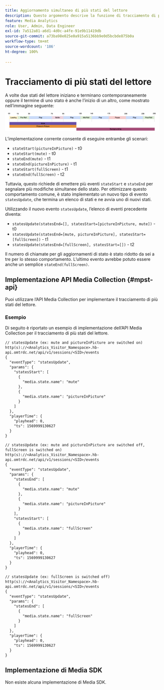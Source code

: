 ```yaml
---
title: Aggiornamento simultaneo di più stati del lettore
description: Questo argomento descrive la funzione di tracciamento di più stati del lettore.
feature: Media Analytics
role: User, Admin, Data Engineer
exl-id: 7a512a81-a6d1-4d0c-a4fe-91e9b11419db
source-git-commit: a73ba98e025e0a915a5136bb9e0d5bcbde875b0a
workflow-type: tm+mt
source-wordcount: '186'
ht-degree: 100%

---
```


# Tracciamento di più stati del lettore

A volte due stati del lettore iniziano e terminano contemporaneamente oppure il termine di uno stato è anche l’inizio di un altro, come mostrato nell’immagine seguente:

![Più stati del lettore](assets/multiple-player-states.png)

L’implementazione corrente consente di eseguire entrambe gli scenari:
- `stateStart(pictureInPicture)` - t0
- `stateStart(mute)` - t0
- `stateEnd(mute)` - t1
- `stateEnd(pictureInPicture)` - t1
- `stateStart(fullScreen)` - t1
- `stateEnd(fullScreen)` - t2

Tuttavia, questo richiede di emettere più eventi `stateStart` e `stateEnd` per segnalare più modifiche simultanee dello stato. Per
ottimizzare questo comportamento comune, è stato implementato un nuovo tipo di evento `statesUpdate`, che termina un elenco di stati
e ne avvia uno di nuovi stati.

Utilizzando il nuovo evento `statesUpdate`, l’elenco di eventi precedente diventa:
- `statesUpdate(statesEnd=[], statesStart=[pictureInPicture, mute])` - t0
- `statesUpdate(statesEnd=[mute, pictureInPicture], statesStart=[fullScreen])` - t1
- `statesUpdate(statesEnd=[fullScreen], statesStart=[])` - t2

Il numero di chiamate per gli aggiornamenti di stato è stato ridotto da sei a tre per lo stesso comportamento. L’ultimo evento
avrebbe potuto essere anche un semplice `stateEnd(fullScreen)`.

## Implementazione API Media Collection {#mpst-api}

Puoi utilizzare l’API Media Collection per implementare il tracciamento di più stati del lettore.

### Esempio

Di seguito è riportato un esempio di implementazione dell’API Media Collection per il tracciamento di più stati del lettore.

```
// statesUpdate (ex: mute and pictureInPicture are switched on)
http(s)://<Analytics_Visitor_Namespace>.hb-api.omtrdc.net/api/v1/sessions/<SID>/events
{
  "eventType": "statesUpdate",
  "params": {
    "statesStart": [
      {
        "media.state.name": "mute"
      },
      {
        "media.state.name": "pictureInPicture"
      }
    ]
  },
  "playerTime": {
    "playhead": 0,
    "ts": 1569999130627
  }
}
```

```
// statesUpdate (ex: mute and pictureInPicture are switched off, fullScreen is switched on)
http(s)://<Analytics_Visitor_Namespace>.hb-api.omtrdc.net/api/v1/sessions/<SID>/events
{
  "eventType": "statesUpdate",
  "params": {
    "statesEnd": [
      {
        "media.state.name": "mute"
      },
      {
        "media.state.name": "pictureInPicture"
      }
    ],
    "statesStart": [
      {
        "media.state.name": "fullScreen"
      }
    ]
  },
  "playerTime": {
    "playhead": 0,
    "ts": 1569999130627
  }
}
```

```
// statesUpdate (ex: fullScreen is switched off)
http(s)://<Analytics_Visitor_Namespace>.hb-api.omtrdc.net/api/v1/sessions/<SID>/events
{
  "eventType": "statesUpdate",
  "params": {
    "statesEnd": [
      {
        "media.state.name": "fullScreen"
      }
    ]
  },
  "playerTime": {
    "playhead": 0,
    "ts": 1569999130627
  }
}
```

## Implementazione di Media SDK

Non esiste alcuna implementazione di Media SDK.
